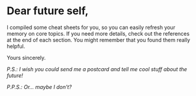 # Dear future self,

I compiled some cheat sheets for you, so you can easily refresh your memory on core topics. If you need more details, check out the references at the end of each section. You might remember that you found them really helpful.

Yours sincerely.

_P.S.: I wish you could send me a postcard and tell me cool stuff about the future!_

_P.P.S.: Or… maybe I don’t?_
